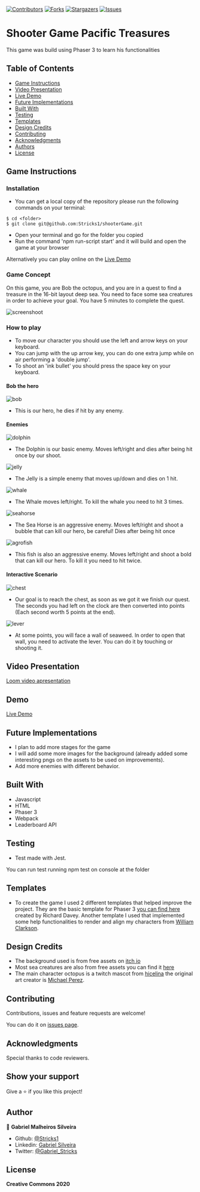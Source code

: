 [![Contributors][contributors-shield]][contributors-url]
[![Forks][forks-shield]][forks-url]
[![Stargazers][stars-shield]][stars-url]
[![Issues][issues-shield]][issues-url]

# Shooter Game Pacific Treasures

This game was build using Phaser 3 to learn his functionalities

## Table of Contents

* [Game Instructions](#game-instructions)
* [Video Presentation](#video-presentation)
* [Live Demo](#demo)
* [Future Implementations](#future-implementations)
* [Built With](#built-with)
* [Testing](#testing)
* [Templates](#templates)
* [Design Credits](#design-credits)
* [Contributing](#contributing)
* [Acknowledgments](#acknowledgments)
* [Authors](#author)
* [License](#license)

## Game Instructions

### Installation

- You can get a local copy of the repository please run the following commands on your terminal:
```
$ cd <folder>
$ git clone git@github.com:Stricks1/shooterGame.git
```
- Open your terminal and go for the folder you copied
- Run the command 'npm run-script start' and it will build and open the game at your browser

Alternatively you can play online on the [Live Demo](#demo)

### Game Concept

On this game, you are Bob the octopus, and you are in a quest to find a treasure in the 16-bit layout deep sea. You need to face some sea creatures in order to achieve your goal. You have 5 minutes to complete the quest.

![screenshoot](./readmeImg/gameReadme.png)

### How to play

- To move our character you should use the left and arrow keys on your keyboard.
- You can jump with the up arrow key, you can do one extra jump while on air performing a 'double jump'.
- To shoot an 'ink bullet' you should press the space key on your keyboard.

#### Bob the hero

![bob](./readmeImg/heroReadme.png)

- This is our hero, he dies if hit by any enemy.

#### Enemies

![dolphin](./readmeImg/dolphinReadme.png)

- The Dolphin is our basic enemy. Moves left/right and dies after being hit once by our shoot.

![jelly](./readmeImg/jellyReadme.png)

- The Jelly is a simple enemy that moves up/down and dies on 1 hit.

![whale](./readmeImg/whaleReadme.png)

- The Whale moves left/right. To kill the whale you need to hit 3 times.

![seahorse](./readmeImg/seahorseReadme.png)

- The Sea Horse is an aggressive enemy. Moves left/right and shoot a bubble that can kill our hero, be careful! Dies after being hit once

![agrofish](./readmeImg/agroReadme.png)

- This fish is also an aggressive enemy. Moves left/right and shoot a bold that can kill our hero. To kill it you need to hit twice.


#### Interactive Scenario

![chest](./readmeImg/chestReadme.png)

- Our goal is to reach the chest, as soon as we got it we finish our quest. The seconds you had left on the clock are then converted into points (Each second worth 5 points at the end).

![lever](./readmeImg/leverReadme.png)

- At some points, you will face a wall of seaweed. In order to open that wall, you need to activate the lever. You can do it by touching or shooting it.

## Video Presentation

[Loom video apresentation](https://www.loom.com/share/2c308d7d8a1946d29fa9aca5327135e9)

## Demo

[Live Demo](https://phaserseagame.herokuapp.com)

## Future Implementations

- I plan to add more stages for the game
- I will add some more images for the background (already added some interesting pngs on the assets to be used on improvements).
- Add more enemies with different behavior.

## Built With
- Javascript
- HTML
- Phaser 3
- Webpack
- Leaderboard API

## Testing

- Test made with Jest.

You can run test running npm test on console at the folder

## Templates

- To create the game I used 2 different templates that helped improve the project. They are the basic template for Phaser 3 [you can find here](https://github.com/photonstorm/phaser3-project-template) created by Richard Davey. Another template I used that implemented some help functionalities to render and align my characters from [William Clarkson](https://williamclarkson.net).

## Design Credits

- The background used is from free assets on [itch io](https://ansimuz.itch.io/underwater-fantasy-pixel-art-environment)
- Most sea creatures are also from free assets you can find it [here](https://rapidpunches.itch.io/)
- The main character octopus is a twitch mascot from [hicelina](https://www.twitch.tv/hicelina) the original art creator is [Michael Perez](https://pixelfly.artstation.com/).

## Contributing

Contributions, issues and feature requests are welcome!

You can do it on [issues page](issues/).

## Acknowledgments

Special thanks to code reviewers.

## Show your support

Give a ⭐️ if you like this project!

## Author

👤 **Gabriel Malheiros Silveira**

- Github: [@Stricks1](https://github.com/Stricks1)
- Linkedin: [Gabriel Silveira](https://linkedin.com/in/gabriel-malheiros-silveira/)
- Twitter: [@Gabriel_Stricks](https://twitter.com/Gabriel_Stricks)

## License

<strong>Creative Commons 2020</strong>

<!-- MARKDOWN LINKS & IMAGES -->

[contributors-shield]: https://img.shields.io/github/contributors/stricks1/shooterGame.svg?style=flat-square
[contributors-url]: https://github.com/stricks1/shooterGame/graphs/contributors
[forks-shield]: https://img.shields.io/github/forks/stricks1/shooterGame.svg?style=flat-square
[forks-url]: https://github.com/stricks1/shooterGame/network/members
[stars-shield]: https://img.shields.io/github/stars/stricks1/shooterGame.svg?style=flat-square
[stars-url]: https://github.com/stricks1/shooterGame/stargazers
[issues-shield]: https://img.shields.io/github/issues/stricks1/shooterGame.svg?style=flat-square
[issues-url]: https://github.com/stricks1/shooterGame/issues